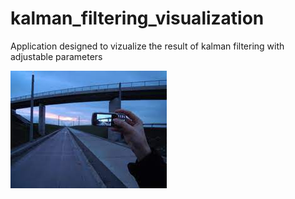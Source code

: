 # kalman_filtering_visualization

Application designed to vizualize the result of kalman filtering with adjustable parameters

<img src="/logo.jpg" />
